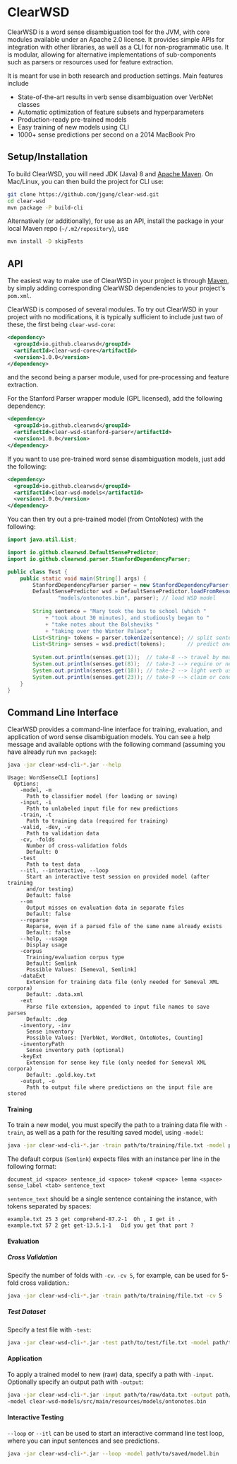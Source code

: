 # ClearWSD

ClearWSD is a word sense disambiguation tool for the JVM, with core modules available under an Apache 2.0 license. It provides 
simple APIs for integration with other libraries, as well as a CLI for non-programmatic use. It is modular, allowing for alternative 
implementations of sub-components such as parsers or resources used for feature extraction.

It is meant for use in both research and production settings. Main features include

- State-of-the-art results in verb sense disambiguation over VerbNet classes
- Automatic optimization of feature subsets and hyperparameters
- Production-ready pre-trained models
- Easy training of new models using CLI
- 1000+ sense predictions per second on a 2014 MacBook Pro

## Setup/Installation

To build ClearWSD, you will need JDK (Java) 8 and [Apache Maven](https://maven.apache.org/).
On Mac/Linux, you can then build the project for CLI use:
```bash
git clone https://github.com/jgung/clear-wsd.git
cd clear-wsd
mvn package -P build-cli
```
Alternatively (or additionally), for use as an API, install the package in your local Maven repo (`~/.m2/repository`), use
```bash
mvn install -D skipTests
```

## API
The easiest way to make use of ClearWSD in your project is through [Maven](https://maven.apache.org/), by simply adding corresponding
ClearWSD dependencies to your project's `pom.xml`.

ClearWSD is composed of several modules. To try out ClearWSD in your project with no modifications, it is typically sufficient to
include just two of these, the first being `clear-wsd-core`:
```xml
<dependency>
  <groupId>io.github.clearwsd</groupId>
  <artifactId>clear-wsd-core</artifactId>
  <version>1.0.0</version>
</dependency>
```
and the second being a parser module, used for pre-processing and feature extraction.

For the Stanford Parser wrapper module (GPL licensed), add the following dependency:
```xml
<dependency>
  <groupId>io.github.clearwsd</groupId>
  <artifactId>clear-wsd-stanford-parser</artifactId>
  <version>1.0.0</version>
</dependency>
```

If you want to use pre-trained word sense disambiguation models, just add the following:
```xml
<dependency>
  <groupId>io.github.clearwsd</groupId>
  <artifactId>clear-wsd-models</artifactId>
  <version>1.0.0</version>
</dependency>
```

You can then try out a pre-trained model (from OntoNotes) with the following:
```Java
import java.util.List;

import io.github.clearwsd.DefaultSensePredictor;
import io.github.clearwsd.parser.StanfordDependencyParser;

public class Test {
    public static void main(String[] args) {
        StanfordDependencyParser parser = new StanfordDependencyParser(); // load dependency parser
        DefaultSensePredictor wsd = DefaultSensePredictor.loadFromResource(
                "models/ontonotes.bin", parser); // load WSD model
        	
        String sentence = "Mary took the bus to school (which "
        	+ "took about 30 minutes), and studiously began to "
        	+ "take notes about the Bolsheviks "
        	+ "taking over the Winter Palace";
        List<String> tokens = parser.tokenize(sentence); // split sentence into tokens
        List<String> senses = wsd.predict(tokens);       // predict one sense per token
        
        System.out.println(senses.get(1));  // take-8 --> travel by means of
        System.out.println(senses.get(8));  // take-3 --> require or necessitate
        System.out.println(senses.get(18)); // take-2 --> light verb usage
        System.out.println(senses.get(23)); // take-9 --> claim or conquer, become in control of
    }
}
```

## Command Line Interface

ClearWSD provides a command-line interface for training, evaluation, and application of word sense disambiguation models.
You can see a help message and available options with the following command (assuming you have already run `mvn package`):
```bash
java -jar clear-wsd-cli-*.jar --help
```

```text
Usage: WordSenseCLI [options]
  Options:
    -model, -m
      Path to classifier model (for loading or saving)
    -input, -i
      Path to unlabeled input file for new predictions
    -train, -t
      Path to training data (required for training)
    -valid, -dev, -v
      Path to validation data
    -cv, -folds
      Number of cross-validation folds
      Default: 0
    -test
      Path to test data
    --itl, --interactive, --loop
      Start an interactive test session on provided model (after training 
      and/or testing)
      Default: false
    --om
      Output misses on evaluation data in separate files
      Default: false
    --reparse
      Reparse, even if a parsed file of the same name already exists
      Default: false
    --help, --usage
      Display usage
    -corpus
      Training/evaluation corpus type
      Default: Semlink
      Possible Values: [Semeval, Semlink]
    -dataExt
      Extension for training data file (only needed for Semeval XML corpora)
      Default: .data.xml
    -ext
      Parse file extension, appended to input file names to save parses
      Default: .dep
    -inventory, -inv
      Sense inventory
      Possible Values: [VerbNet, WordNet, OntoNotes, Counting]
    -inventoryPath
      Sense inventory path (optional)
    -keyExt
      Extension for sense key file (only needed for Semeval XML corpora)
      Default: .gold.key.txt
    -output, -o
      Path to output file where predictions on the input file are stored
```

#### Training
To train a new model, you must specify the path to a training data file with `-train`, as well as a path for the resulting saved
model, using `-model`:
```bash
java -jar clear-wsd-cli-*.jar -train path/to/training/file.txt -model path/to/save/model.bin
```

The default corpus (`Semlink`) expects files with an instance per line in the following format:
```text
document_id <space> sentence_id <space> token# <space> lemma <space> sense_label <tab> sentence_text
```
`sentence_text` should be a single sentence containing the instance, with tokens separated by spaces:
```text
example.txt 25 3 get comprehend-87.2-1	Oh , I get it .
example.txt 57 2 get get-13.5.1-1	Did you get that part ?
```

#### Evaluation
##### Cross Validation
Specify the number of folds with `-cv`. `-cv 5`, for example, can be used for 5-fold cross validation.:
```bash
java -jar clear-wsd-cli-*.jar -train path/to/training/file.txt -cv 5
```
##### Test Dataset
Specify a test file with `-test`:
```bash
java -jar clear-wsd-cli-*.jar -test path/to/test/file.txt -model path/to/trained/model.bin
```

#### Application
To apply a trained model to new (raw) data, specify a path with `-input`. Optionally specify an output path with `-output`:
```bash
java -jar clear-wsd-cli-*.jar -input path/to/raw/data.txt -output path/to/predictions.txt \
-model clear-wsd-models/src/main/resources/models/ontonotes.bin
```

#### Interactive Testing
`--loop` or `--itl` can be used to start an interactive command line test loop, where you can input sentences and see predictions.
```bash
java -jar clear-wsd-cli-*.jar --loop -model path/to/saved/model.bin
```
